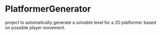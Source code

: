 # PlatformerGenerator
project to automatically generate a solvable level for a 2D platformer based on possible player movement.
